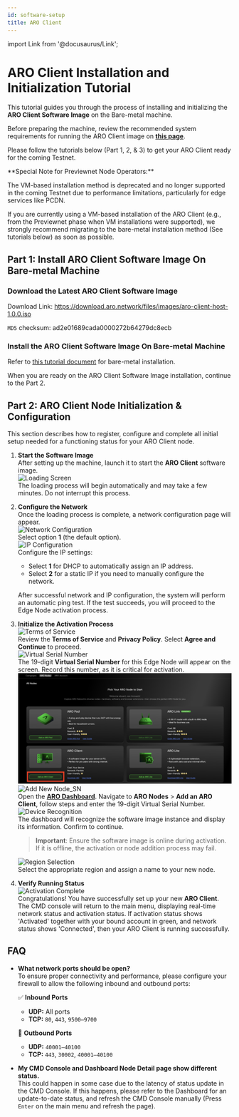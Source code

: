 ```yaml
---
id: software-setup
title: ARO Client
---
```

import Link from '@docusaurus/Link'; 

# ARO Client Installation and Initialization Tutorial

This tutorial guides you through the process of installing and initializing the **ARO Client Software Image** on the Bare-metal machine.

Before preparing the machine, review the recommended system requirements for running the ARO Client image on [**this page**](/edge-node/device-specs#recommended-requirements-for-software-clients-aro-client).

Please follow the tutorials below (Part 1, 2, & 3) to get your ARO Client ready for the coming Testnet.

<p style={{color: 'red'}}>**Special Note for Previewnet Node Operators:**</p>

<p style={{color: 'red'}}>The VM-based installation method is deprecated and no longer supported in the coming Testnet due to performance limitations, particularly for edge services like PCDN.</p>

<p style={{color: 'red'}}>If you are currently using a VM-based installation of the ARO Client (e.g., from the Previewnet phase when VM installations were supported), we strongly recommend migrating to the bare-metal installation method (See tutorials below) as soon as possible.</p>


## Part 1: Install ARO Client Software Image On Bare-metal Machine

### Download the Latest ARO Client Software Image

Download Link: https://download.aro.network/files/images/aro-client-host-1.0.0.iso

`MD5` checksum: ad2e01689cada0000272b64279dc8ecb

### Install the ARO Client Software Image On Bare-metal Machine

Refer to [this tutorial document](https://download.aro.network/files/docs/ARO_Client_Bare-metal_Installation_Guide.pdf) for bare-metal installation.

When you are ready on the ARO Client Software Image installation, continue to the Part 2.

## Part 2: ARO Client Node Initialization & Configuration

This section describes how to register, configure and complete all initial setup needed for a functioning status for your ARO Client node. 

1. **Start the Software Image**  
   After setting up the machine, launch it to start the **ARO Client** software image.  
   ![Loading Screen](/img/user-guides/cmd_loading.png)  
   The loading process will begin automatically and may take a few minutes. Do not interrupt this process.

2. **Configure the Network**  
   Once the loading process is complete, a network configuration page will appear.  
   ![Network Configuration](/img/user-guides/cmd_networkconfig.png)  
   Select option **1** (the default option).  
   ![IP Configuration](/img/user-guides/cmd_ipconfig.png)  
   Configure the IP settings:  
   - Select **1** for DHCP to automatically assign an IP address.  
   - Select **2** for a static IP if you need to manually configure the network.  
  
   After successful network and IP configuration, the system will perform an automatic ping test. If the test succeeds, you will proceed to the Edge Node activation process. 

3. **Initialize the Activation Process**  
   ![Terms of Service](/img/user-guides/cmd_terms.png)  
   Review the **Terms of Service** and **Privacy Policy**. Select **Agree and Continue** to proceed.  
   ![Virtual Serial Number](/img/user-guides/cmd_SN.png)  
   The 19-digit **Virtual Serial Number** for this Edge Node will appear on the screen. Record this number, as it is critical for activation.  
   ![Add New Node](/img/user-guides/cmd_adding.png)  
   ![Add New Node_SN](/img/user-guides/cmd_inputsn.png)  
   Open the [**ARO Dashboard**](https://dashboard.aro.network). Navigate to **ARO Nodes** > **Add an ARO Client**, follow steps and enter the 19-digit Virtual Serial Number.  
   ![Device Recognition](/img/user-guides/cmd_finddevice.png)  
   The dashboard will recognize the software image instance and display its information. Confirm to continue.  
   > **Important**: Ensure the software image is online during activation. If it is offline, the activation or node addition process may fail.  

   ![Region Selection](/img/user-guides/cmd_region.png)  
   Select the appropriate region and assign a name to your new node.

4. **Verify Running Status**  
   ![Activation Complete](/img/user-guides/cmd_activate.png)  
   Congratulations! You have successfully set up your new **ARO Client**. The CMD console will return to the main menu, displaying real-time network status and activation status. If activation status shows 'Activated' together with your bound account in green, and network status shows 'Connected', then your ARO Client is running successfully.

## FAQ

- **What network ports should be open?**  
  To ensure proper connectivity and performance, please configure your firewall to allow the following inbound and outbound ports:

  ✅ **Inbound Ports**
   - **UDP:** All ports  
   - **TCP:** `80`, `443`, `9500–9700`

  🚀 **Outbound Ports**
   - **UDP:** `40001–40100`  
   - **TCP:** `443`, `30002`, `40001–40100`

- **My CMD Console and Dashboard Node Detail page show different status.**  
  This could happen in some case due to the latency of status update in the CMD Console. If this happens, please refer to the Dashboard for an update-to-date status, and refresh the CMD Console manually (Press `Enter` on the main menu and refresh the page).
